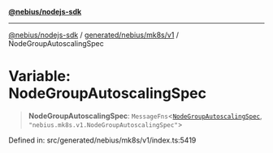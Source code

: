 [**@nebius/nodejs-sdk**](../../../../../README.md)

***

[@nebius/nodejs-sdk](../../../../../README.md) / [generated/nebius/mk8s/v1](../README.md) / NodeGroupAutoscalingSpec

# Variable: NodeGroupAutoscalingSpec

> **NodeGroupAutoscalingSpec**: `MessageFns`\<[`NodeGroupAutoscalingSpec`](../interfaces/NodeGroupAutoscalingSpec.md), `"nebius.mk8s.v1.NodeGroupAutoscalingSpec"`\>

Defined in: src/generated/nebius/mk8s/v1/index.ts:5419
